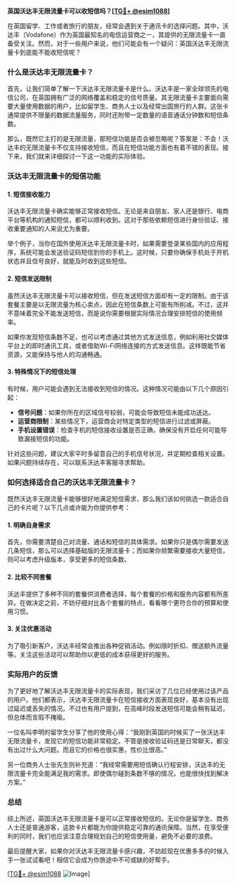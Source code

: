 **英国沃达丰无限流量卡可以收短信吗？[[TG💪+ @esim1088](https://t.me/s/esim1088)]**

在英国留学、工作或者旅行的朋友，经常会遇到关于通讯卡的选择问题。其中，沃达丰（Vodafone）作为英国最知名的电信运营商之一，其提供的无限流量卡一直备受关注。然而，对于一些用户来说，他们可能会有一个疑问：英国沃达丰无限流量卡到底能不能收短信呢？

### 什么是沃达丰无限流量卡？

首先，让我们简单了解一下沃达丰无限流量卡是什么。沃达丰是一家全球领先的电信公司，在英国拥有广泛的网络覆盖和稳定的信号质量。其无限流量卡主要面向需要大量使用数据的用户，比如留学生、商务人士以及经常出国旅行的人群。这张卡通常提供不限量的数据流量服务，同时还附带一定数量的语音通话分钟数和短信条数。

那么，既然它主打的是无限流量，那短信功能是否会被忽略呢？答案是：不会！沃达丰的无限流量卡不仅支持接收短信，而且在短信功能方面也有着不错的表现。接下来，我们就来详细探讨一下这一功能的实际体验。

### 沃达丰无限流量卡的短信功能

#### 1. **短信接收能力**
沃达丰无限流量卡确实能够正常接收短信。无论是来自朋友、家人还是银行、电商平台等机构的通知短信，都可以顺利收到。这对于那些依赖短信进行身份验证、接收重要通知的人来说尤为重要。

举个例子，当你在国外使用沃达丰无限流量卡时，如果需要登录某些国内的应用程序，系统可能会发送验证码短信到你的手机上。这时候，只要你确保手机处于开机状态并且信号良好，就能及时收到这些短信。

#### 2. **短信发送限制**
虽然沃达丰无限流量卡可以接收短信，但在发送短信方面却有一定的限制。由于该套餐主要是以无限流量为核心卖点，因此在短信条数上可能有所削减。不过，这并不意味着完全不能发送短信，而是说你需要根据实际情况合理安排短信的使用频率。

如果你发现短信条数不足，也可以考虑通过其他方式发送信息，例如利用社交媒体平台上的即时通讯工具，或者借助Wi-Fi网络连接的方式发送信息。这样既能节省资源，又能保持与他人的沟通畅通。

#### 3. **特殊情况下的短信处理**
有时候，用户可能会遇到无法接收到短信的情况。这种情况可能由以下几个原因引起：

- **信号问题**：如果你所在的区域信号较弱，可能会导致短信未能成功送达。
- **运营商限制**：某些情况下，运营商会对特定类型的短信进行过滤或屏蔽。
- **手机设置错误**：检查手机的短信接收设置是否正确，确保没有开启任何可能导致漏接短信的功能。

针对这些问题，建议大家平时多留意自己的手机信号状况，并定期检查相关设置。如果问题持续存在，可以联系沃达丰客服寻求帮助。

### 如何选择适合自己的沃达丰无限流量卡？

既然沃达丰无限流量卡能够很好地满足短信需求，那么我们该如何挑选一款适合自己的卡片呢？以下几点或许能为你提供参考：

#### 1. **明确自身需求**
首先，你需要清楚自己对流量、通话和短信的具体需求。如果你只是偶尔需要发送几条短信，那么可以选择基础版的无限流量卡；而如果你频繁需要接收大量短信，则可以考虑升级版本，享受更多的短信条数。

#### 2. **比较不同套餐**
沃达丰提供了多种不同的套餐供消费者选择，每个套餐的价格和服务内容都有所差异。在做决定之前，不妨仔细对比各个套餐的特点，看看哪个更符合你的预算和使用习惯。

#### 3. **关注优惠活动**
为了吸引新客户，沃达丰经常会推出各种促销活动。例如限时折扣、赠送额外流量等。关注这些活动可以帮助你以更低的成本获得更好的服务。

### 实际用户的反馈

为了更好地了解沃达丰无限流量卡的实际表现，我们采访了几位已经使用过该产品的用户。他们都表示，沃达丰无限流量卡在短信接收方面表现良好，基本没有出现过延迟或丢失的情况。不过也有用户提到，在高峰时段发送短信可能会稍有延迟，但总体而言瑕不掩瑜。

一位名叫李明的留学生分享了他的使用心得：“我刚到英国的时候买了一张沃达丰无限流量卡，发现它的短信功能非常稳定。不管是接收验证码还是日常聊天，都没有出过什么大问题。而且它的价格也很实惠，性价比很高。”

另一位商务人士张先生则补充道：“我经常需要用短信确认行程安排，沃达丰的无限流量卡完全能满足我的需求。即使偶尔碰到条数不够的情况，也能很快找到解决方案。”

### 总结

综上所述，英国沃达丰无限流量卡是可以正常接收短信的。无论你是留学生、商务人士还是普通游客，这款卡片都能为你提供稳定可靠的通讯保障。当然，在享受便利的同时，我们也应该注意合理规划自己的短信使用量，避免不必要的浪费。

最后提醒大家，如果你对沃达丰无限流量卡感兴趣，不妨趁现在优惠多多的时候入手一张试试看吧！相信它会成为你旅途中不可或缺的好帮手。

[[TG💪+ @esim1088](https://t.me/s/esim1088) ![Image](https://i.postimg.cc/4NQfJmqS/Snipaste-2025-05-13-00-14-12.png)]